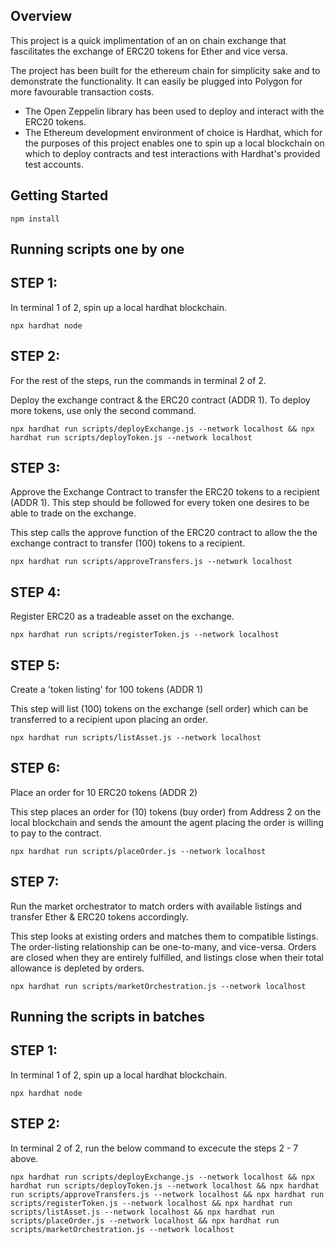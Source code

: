 ## Overview

This project is a quick implimentation of an on chain exchange that fascilitates the exchange of ERC20 tokens for Ether and vice versa.

The project has been built for the ethereum chain for simplicity sake and to demonstrate the functionality. It can easily be plugged into Polygon for more favourable transaction costs.

- The Open Zeppelin library has been used to deploy and interact with the ERC20 tokens.
- The Ethereum development environment of choice is Hardhat, which for the purposes of this project enables one to spin up a local blockchain on which to deploy contracts and test interactions with Hardhat's provided test accounts.

## Getting Started

```
npm install
```

## Running scripts one by one

## STEP 1:

In terminal 1 of 2, spin up a local hardhat blockchain.

```
npx hardhat node
```

## STEP 2:

For the rest of the steps, run the commands in terminal 2 of 2.

Deploy the exchange contract & the ERC20 contract (ADDR 1). To deploy more tokens, use only the second command.

```
npx hardhat run scripts/deployExchange.js --network localhost && npx hardhat run scripts/deployToken.js --network localhost
```

## STEP 3:

Approve the Exchange Contract to transfer the ERC20 tokens to a recipient (ADDR 1). This step should be followed for every token one desires to be able to trade on the exchange.

This step calls the approve function of the ERC20 contract to allow the the exchange contract to transfer (100) tokens to a recipient.

```
npx hardhat run scripts/approveTransfers.js --network localhost
```

## STEP 4:

Register ERC20 as a tradeable asset on the exchange.

```
npx hardhat run scripts/registerToken.js --network localhost
```

## STEP 5:

Create a 'token listing' for 100 tokens (ADDR 1)

This step will list (100) tokens on the exchange (sell order) which can be transferred to a recipient upon placing an order.

```
npx hardhat run scripts/listAsset.js --network localhost

```

## STEP 6:

Place an order for 10 ERC20 tokens (ADDR 2)

This step places an order for (10) tokens (buy order) from Address 2 on the local blockchain and sends the amount the agent placing the order is willing to pay to the contract.

```
npx hardhat run scripts/placeOrder.js --network localhost

```

## STEP 7:

Run the market orchestrator to match orders with available listings and transfer Ether & ERC20 tokens accordingly.

This step looks at existing orders and matches them to compatible listings. The order-listing relationship can be one-to-many, and vice-versa. Orders are closed when they are entirely fulfilled, and listings close when their total allowance is depleted by orders.

```
npx hardhat run scripts/marketOrchestration.js --network localhost

```

## Running the scripts in batches

## STEP 1:

In terminal 1 of 2, spin up a local hardhat blockchain.

```
npx hardhat node
```

## STEP 2:

In terminal 2 of 2, run the below command to excecute the steps 2 - 7 above.

```
npx hardhat run scripts/deployExchange.js --network localhost && npx hardhat run scripts/deployToken.js --network localhost && npx hardhat run scripts/approveTransfers.js --network localhost && npx hardhat run scripts/registerToken.js --network localhost && npx hardhat run scripts/listAsset.js --network localhost && npx hardhat run scripts/placeOrder.js --network localhost && npx hardhat run scripts/marketOrchestration.js --network localhost

```
